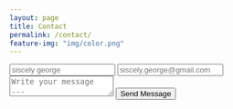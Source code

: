```yaml
---
layout: page
title: Contact
permalink: /contact/
feature-img: "img/color.png"
---
```


<form action="https://getsimpleform.com/messages?form_api_token=be072418bb445a0ffa4aa5db2ad6b5dc" method="post">
  <!-- the redirect_to is optional, the form will redirect to the referrer on submission -->
  <input type='hidden' name='redirect_to' value='https://siscely.github.io/portfolio-iro/thank-you/' />
  <input type='text' name='name' placeholder='siscely george' />
  <input type='email' name='email' placeholder='siscely.george@gmail.com' />
  <textarea name='message' placeholder='Write your message ...'></textarea>
  <input type='submit' value='Send Message' />
</form>
